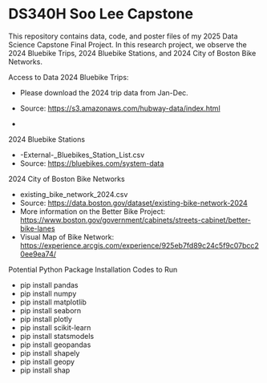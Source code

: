 # DS340H Soo Lee Capstone
This repository contains data, code, and poster files of my 2025 Data Science Capstone Final Project.
In this research project, we observe the 2024 Bluebike Trips, 2024 Bluebike Stations, and 2024 City of Boston Bike Networks.

Access to Data
2024 Bluebike Trips:
- Please download the 2024 trip data from Jan-Dec.
- Source: https://s3.amazonaws.com/hubway-data/index.html

-
2024 Bluebike Stations
- -External-_Bluebikes_Station_List.csv
- Source: https://bluebikes.com/system-data


2024 City of Boston Bike Networks
- existing_bike_network_2024.csv
- Source: https://data.boston.gov/dataset/existing-bike-network-2024
- More information on the Better Bike Project: https://www.boston.gov/government/cabinets/streets-cabinet/better-bike-lanes
- Visual Map of Bike Network: https://experience.arcgis.com/experience/925eb7fd89c24c5f9c07bcc20ee9ea74/


Potential Python Package Installation Codes to Run
- pip install pandas
- pip install numpy
- pip install matplotlib
- pip install seaborn
- pip install plotly
- pip install scikit-learn
- pip install statsmodels
- pip install geopandas
- pip install shapely
- pip install geopy
- pip install shap
